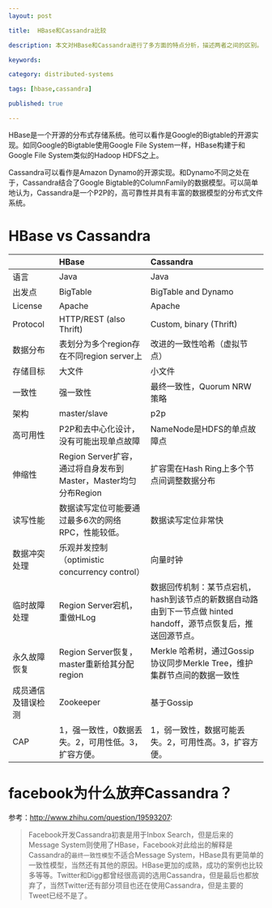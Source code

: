 ```yaml
---
layout: post

title:  HBase和Cassandra比较

description: 本文对HBase和Cassandra进行了多方面的特点分析，描述两者之间的区别。

keywords:  

category: distributed-systems

tags: [hbase,cassandra]

published: true

---
```


HBase是一个开源的分布式存储系统。他可以看作是Google的Bigtable的开源实现。如同Google的Bigtable使用Google File System一样，HBase构建于和Google File System类似的Hadoop HDFS之上。  

Cassandra可以看作是Amazon Dynamo的开源实现。和Dynamo不同之处在于，Cassandra结合了Google   Bigtable的ColumnFamily的数据模型。可以简单地认为，Cassandra是一个P2P的，高可靠性并具有丰富的数据模型的分布式文件系统。

# HBase vs Cassandra

||HBase|Cassandra|
|---|:---|:---|
|语言|Java|Java|
|出发点|BigTable|BigTable and Dynamo|
|License|Apache|Apache|
|Protocol|HTTP/REST (also Thrift)|Custom, binary (Thrift)|
|数据分布|表划分为多个region存在不同region server上|改进的一致性哈希（虚拟节点）|
|存储目标|大文件|小文件|
|一致性|强一致性|最终一致性，Quorum NRW策略|
|架构|master/slave|p2p|
|高可用性|P2P和去中心化设计，没有可能出现单点故障|NameNode是HDFS的单点故障点|
|伸缩性|Region Server扩容，通过将自身发布到Master，Master均匀分布Region|扩容需在Hash Ring上多个节点间调整数据分布|
|读写性能|数据读写定位可能要通过最多6次的网络RPC，性能较低。|数据读写定位非常快|
|数据冲突处理|乐观并发控制（optimistic concurrency control）|向量时钟|
|临时故障处理|Region Server宕机，重做HLog|数据回传机制：某节点宕机，hash到该节点的新数据自动路由到下一节点做 hinted handoff，源节点恢复后，推送回源节点。|
|永久故障恢复|Region Server恢复，master重新给其分配region|Merkle 哈希树，通过Gossip协议同步Merkle Tree，维护集群节点间的数据一致性|
|成员通信及错误检测|Zookeeper|基于Gossip|
|CAP|1，强一致性，0数据丢失。2，可用性低。3，扩容方便。|1，弱一致性，数据可能丢失。2，可用性高。3，扩容方便。|

# facebook为什么放弃Cassandra？

参考：<http://www.zhihu.com/question/19593207>:

> Facebook开发Cassandra初衷是用于Inbox Search，但是后来的Message System则使用了HBase，Facebook对此给出的解释是Cassandra的`最终一致性模型`不适合Message System，HBase具有更简单的一致性模型，当然还有其他的原因。HBase更加的成熟，成功的案例也比较多等等。Twitter和Digg都曾经很高调的选用Cassandra，但是最后也都放弃了，当然Twitter还有部分项目也还在使用Cassandra，但是主要的Tweet已经不是了。
